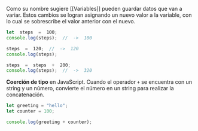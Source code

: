 Como su nombre sugiere [[Variables]] pueden guardar datos que van a variar. Estos cambios se logran asignando un nuevo valor a la variable, con lo cual se sobrescribe el valor anterior con el nuevo. 

~~~js
let  steps  =  100;
console.log(steps);  //  ->  100

steps  =  120;  //  ->  120
console.log(steps);

steps  =  steps  +  200;
console.log(steps);  //  ->  320
~~~

**Coerción de tipo** en JavaScript. Cuando el operador `+` se encuentra con un string y un número, convierte el número en un string para realizar la concatenación.

~~~js
let greeting = "hello";
let counter = 100;

console.log(greeting + counter);
~~~

